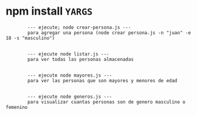 # npm install `YARGS`

            --- ejecute; node crear-persona.js ---
            para agregar una persona (node crear persona.js -n "juan" -e 18 -s "masculino")


            --- ejecute node listar.js ---
            para ver todas las personas almacenadas


            --- ejecute node mayores.js ---
            para ver las personas que son mayores y menores de edad


            --- ejecute node generos.js ---
            para visualizar cuantas personas son de genero masculino o femenino
